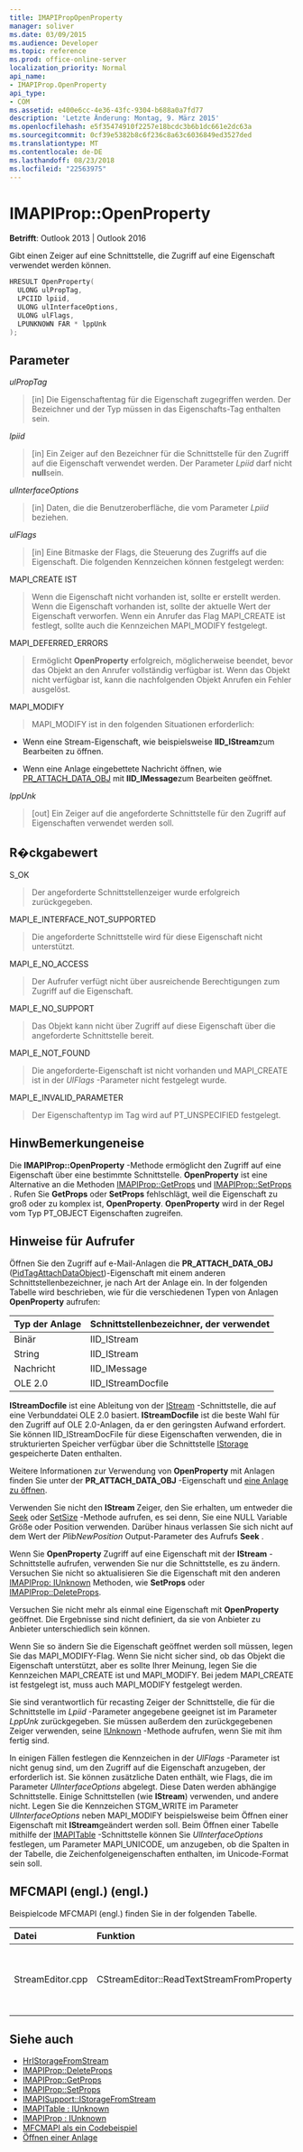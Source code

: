 ```yaml
---
title: IMAPIPropOpenProperty
manager: soliver
ms.date: 03/09/2015
ms.audience: Developer
ms.topic: reference
ms.prod: office-online-server
localization_priority: Normal
api_name:
- IMAPIProp.OpenProperty
api_type:
- COM
ms.assetid: e400e6cc-4e36-43fc-9304-b688a0a7fd77
description: 'Letzte Änderung: Montag, 9. März 2015'
ms.openlocfilehash: e5f35474910f2257e18bcdc3b6b1dc661e2dc63a
ms.sourcegitcommit: 0cf39e5382b8c6f236c8a63c6036849ed3527ded
ms.translationtype: MT
ms.contentlocale: de-DE
ms.lasthandoff: 08/23/2018
ms.locfileid: "22563975"
---
```

# <a name="imapipropopenproperty"></a>IMAPIProp::OpenProperty

**Betrifft**: Outlook 2013 | Outlook 2016 
  
Gibt einen Zeiger auf eine Schnittstelle, die Zugriff auf eine Eigenschaft verwendet werden können.
  
```cpp
HRESULT OpenProperty(
  ULONG ulPropTag,
  LPCIID lpiid,
  ULONG ulInterfaceOptions,
  ULONG ulFlags,
  LPUNKNOWN FAR * lppUnk
);
```

## <a name="parameters"></a>Parameter

 _ulPropTag_
  
> [in] Die Eigenschaftentag für die Eigenschaft zugegriffen werden. Der Bezeichner und der Typ müssen in das Eigenschafts-Tag enthalten sein.
    
 _lpiid_
  
> [in] Ein Zeiger auf den Bezeichner für die Schnittstelle für den Zugriff auf die Eigenschaft verwendet werden. Der Parameter _Lpiid_ darf nicht **null**sein.
    
 _ulInterfaceOptions_
  
> [in] Daten, die die Benutzeroberfläche, die vom Parameter _Lpiid_ beziehen. 
    
 _ulFlags_
  
> [in] Eine Bitmaske der Flags, die Steuerung des Zugriffs auf die Eigenschaft. Die folgenden Kennzeichen können festgelegt werden:
    
MAPI_CREATE IST 
  
> Wenn die Eigenschaft nicht vorhanden ist, sollte er erstellt werden. Wenn die Eigenschaft vorhanden ist, sollte der aktuelle Wert der Eigenschaft verworfen. Wenn ein Anrufer das Flag MAPI_CREATE ist festlegt, sollte auch die Kennzeichen MAPI_MODIFY festgelegt.
    
MAPI_DEFERRED_ERRORS 
  
> Ermöglicht **OpenProperty** erfolgreich, möglicherweise beendet, bevor das Objekt an den Anrufer vollständig verfügbar ist. Wenn das Objekt nicht verfügbar ist, kann die nachfolgenden Objekt Anrufen ein Fehler ausgelöst. 
    
MAPI_MODIFY 
  
> MAPI_MODIFY ist in den folgenden Situationen erforderlich:
    
  - Wenn eine Stream-Eigenschaft, wie beispielsweise **IID_IStream**zum Bearbeiten zu öffnen.
    
  - Wenn eine Anlage eingebettete Nachricht öffnen, wie [PR_ATTACH_DATA_OBJ](pidtagattachdataobject-canonical-property.md) mit **IID_IMessage**zum Bearbeiten geöffnet.
    
 _lppUnk_
  
> [out] Ein Zeiger auf die angeforderte Schnittstelle für den Zugriff auf Eigenschaften verwendet werden soll.
    
## <a name="return-value"></a>R�ckgabewert

S_OK 
  
> Der angeforderte Schnittstellenzeiger wurde erfolgreich zurückgegeben.
    
MAPI_E_INTERFACE_NOT_SUPPORTED 
  
> Die angeforderte Schnittstelle wird für diese Eigenschaft nicht unterstützt.
    
MAPI_E_NO_ACCESS 
  
> Der Aufrufer verfügt nicht über ausreichende Berechtigungen zum Zugriff auf die Eigenschaft.
    
MAPI_E_NO_SUPPORT 
  
> Das Objekt kann nicht über Zugriff auf diese Eigenschaft über die angeforderte Schnittstelle bereit.
    
MAPI_E_NOT_FOUND 
  
> Die angeforderte-Eigenschaft ist nicht vorhanden und MAPI_CREATE ist in der _UlFlags_ -Parameter nicht festgelegt wurde. 
    
MAPI_E_INVALID_PARAMETER 
  
> Der Eigenschaftentyp im Tag wird auf PT_UNSPECIFIED festgelegt.
    
## <a name="remarks"></a>HinwBemerkungeneise

Die **IMAPIProp::OpenProperty** -Methode ermöglicht den Zugriff auf eine Eigenschaft über eine bestimmte Schnittstelle. **OpenProperty** ist eine Alternative an die Methoden [IMAPIProp::GetProps](imapiprop-getprops.md) und [IMAPIProp::SetProps](imapiprop-setprops.md) . Rufen Sie **GetProps** oder **SetProps** fehlschlägt, weil die Eigenschaft zu groß oder zu komplex ist, **OpenProperty**. **OpenProperty** wird in der Regel vom Typ PT_OBJECT Eigenschaften zugreifen. 
  
## <a name="notes-to-callers"></a>Hinweise für Aufrufer

Öffnen Sie den Zugriff auf e-Mail-Anlagen die **PR_ATTACH_DATA_OBJ** ([PidTagAttachDataObject](pidtagattachdataobject-canonical-property.md))-Eigenschaft mit einem anderen Schnittstellenbezeichner, je nach Art der Anlage ein. In der folgenden Tabelle wird beschrieben, wie für die verschiedenen Typen von Anlagen **OpenProperty** aufrufen: 
  
|**Typ der Anlage**|**Schnittstellenbezeichner, der verwendet**|
|:-----|:-----|
|Binär  <br/> |IID_IStream  <br/> |
|String  <br/> |IID_IStream  <br/> |
|Nachricht  <br/> |IID_IMessage  <br/> |
|OLE 2.0  <br/> |IID_IStreamDocfile  <br/> |
   
**IStreamDocfile** ist eine Ableitung von der [IStream](http://msdn.microsoft.com/en-us/library/aa380034%28VS.85%29.aspx) -Schnittstelle, die auf eine Verbunddatei OLE 2.0 basiert. **IStreamDocfile** ist die beste Wahl für den Zugriff auf OLE 2.0-Anlagen, da er den geringsten Aufwand erfordert. Sie können IID_IStreamDocFile für diese Eigenschaften verwenden, die in strukturierten Speicher verfügbar über die Schnittstelle [IStorage](http://msdn.microsoft.com/en-us/library/aa380015%28VS.85%29.aspx) gespeicherte Daten enthalten. 
  
Weitere Informationen zur Verwendung von **OpenProperty** mit Anlagen finden Sie unter der **PR_ATTACH_DATA_OBJ** -Eigenschaft und [eine Anlage zu öffnen](opening-an-attachment.md).
  
Verwenden Sie nicht den **IStream** Zeiger, den Sie erhalten, um entweder die [Seek](http://msdn.microsoft.com/en-us/library/aa380043%28v=VS.85%29.aspx) oder [SetSize](http://msdn.microsoft.com/en-us/library/aa380044%28v=VS.85%29.aspx) -Methode aufrufen, es sei denn, Sie eine NULL Variable Größe oder Position verwenden. Darüber hinaus verlassen Sie sich nicht auf dem Wert der _PlibNewPosition_ Output-Parameter des Aufrufs **Seek** . 
  
Wenn Sie **OpenProperty** Zugriff auf eine Eigenschaft mit der **IStream** -Schnittstelle aufrufen, verwenden Sie nur die Schnittstelle, es zu ändern. Versuchen Sie nicht so aktualisieren Sie die Eigenschaft mit den anderen [IMAPIProp: IUnknown](imapipropiunknown.md) Methoden, wie **SetProps** oder [IMAPIProp::DeleteProps](imapiprop-deleteprops.md). 
  
Versuchen Sie nicht mehr als einmal eine Eigenschaft mit **OpenProperty** geöffnet. Die Ergebnisse sind nicht definiert, da sie von Anbieter zu Anbieter unterschiedlich sein können. 
  
Wenn Sie so ändern Sie die Eigenschaft geöffnet werden soll müssen, legen Sie das MAPI_MODIFY-Flag. Wenn Sie nicht sicher sind, ob das Objekt die Eigenschaft unterstützt, aber es sollte Ihrer Meinung, legen Sie die Kennzeichen MAPI_CREATE ist und MAPI_MODIFY. Bei jedem MAPI_CREATE ist festgelegt ist, muss auch MAPI_MODIFY festgelegt werden.
  
Sie sind verantwortlich für recasting Zeiger der Schnittstelle, die für die Schnittstelle im _Lpiid_ -Parameter angegebene geeignet ist im Parameter _LppUnk_ zurückgegeben. Sie müssen außerdem den zurückgegebenen Zeiger verwenden, seine [IUnknown](http://msdn.microsoft.com/en-us/library/ms682317%28v=VS.85%29.aspx) -Methode aufrufen, wenn Sie mit ihm fertig sind. 
  
In einigen Fällen festlegen die Kennzeichen in der _UlFlags_ -Parameter ist nicht genug sind, um den Zugriff auf die Eigenschaft anzugeben, der erforderlich ist. Sie können zusätzliche Daten enthält, wie Flags, die im Parameter _UlInterfaceOptions_ abgelegt. Diese Daten werden abhängige Schnittstelle. Einige Schnittstellen (wie **IStream**) verwenden, und andere nicht. Legen Sie die Kennzeichen STGM_WRITE im Parameter _UlInterfaceOptions_ neben MAPI_MODIFY beispielsweise beim Öffnen einer Eigenschaft mit **IStream**geändert werden soll. Beim Öffnen einer Tabelle mithilfe der [IMAPITable](imapitableiunknown.md) -Schnittstelle können Sie _UlInterfaceOptions_ festlegen, um Parameter MAPI_UNICODE, um anzugeben, ob die Spalten in der Tabelle, die Zeichenfolgeneigenschaften enthalten, im Unicode-Format sein soll. 
  
## <a name="mfcmapi-reference"></a>MFCMAPI (engl.) (engl.)

Beispielcode MFCMAPI (engl.) finden Sie in der folgenden Tabelle.
  
|**Datei**|**Funktion**|**Comment**|
|:-----|:-----|:-----|
|StreamEditor.cpp  <br/> |CStreamEditor::ReadTextStreamFromProperty  <br/> |MFCMAPI (engl.) wird die **IMAPIProp::OpenProperty** -Methode verwendet, um eine Stream-Schnittstelle für große Text- und binäre Eigenschaften abzurufen.  <br/> |
   
## <a name="see-also"></a>Siehe auch

- [HrIStorageFromStream](hristoragefromstream.md) 
- [IMAPIProp::DeleteProps](imapiprop-deleteprops.md) 
- [IMAPIProp::GetProps](imapiprop-getprops.md)
- [IMAPIProp::SetProps](imapiprop-setprops.md)
- [IMAPISupport::IStorageFromStream](imapisupport-istoragefromstream.md)
- [IMAPITable : IUnknown](imapitableiunknown.md)
- [IMAPIProp : IUnknown](imapipropiunknown.md)
- [MFCMAPI als ein Codebeispiel](mfcmapi-as-a-code-sample.md)
- [Öffnen einer Anlage](opening-an-attachment.md)


